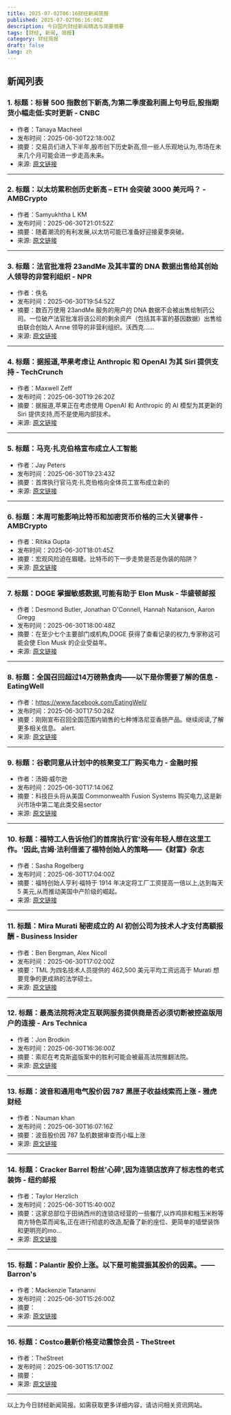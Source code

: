 ```yaml
---
title: 2025-07-02T06:16财经新闻简报
published: 2025-07-02T06:16:00Z
description: 今日国内财经新闻精选与简要摘要
tags: [财经, 新闻, 简报]
category: 财经简报
draft: false
lang: zh
---
```


## 新闻列表

### 1. 标题：标普 500 指数创下新高,为第二季度盈利画上句号后,股指期货小幅走低:实时更新 - CNBC
- 作者：Tanaya Macheel
- 发布时间：2025-06-30T22:18:00Z
- 摘要：交易员们进入下半年,股市创下历史新高,但一些人乐观地认为,市场在未来几个月可能会进一步走高未来。
- 来源: [原文链接](https://www.cnbc.com/2025/06/30/stock-market-today-live-updates.html)

---

### 2. 标题：以太坊累积创历史新高 – ETH 会突破 3000 美元吗？ - AMBCrypto
- 作者：Samyukhtha L KM
- 发布时间：2025-06-30T21:01:52Z
- 摘要：随着潮流的有利发展,以太坊可能已准备好迎接夏季突破。
- 来源: [原文链接](https://ambcrypto.com/?p=506831)

---

### 3. 标题：法官批准将 23andMe 及其丰富的 DNA 数据出售给其创始人领导的非营利组织 - NPR
- 作者：佚名
- 发布时间：2025-06-30T19:54:52Z
- 摘要：数百万使用 23andMe 服务的用户的 DNA 数据不会被出售给制药公司。一位破产法官批准将该公司的剩余资产（包括其丰富的基因数据）出售给由联合创始人 Anne 领导的非营利组织。沃西克……
- 来源: [原文链接](https://www.npr.org/2025/06/30/nx-s1-5451398/23andme-sale-approved-dna-data)

---

### 4. 标题：据报道,苹果考虑让 Anthropic 和 OpenAI 为其 Siri 提供支持 - TechCrunch
- 作者：Maxwell Zeff
- 发布时间：2025-06-30T19:26:20Z
- 摘要：据报道,苹果正在考虑使用 OpenAI 和 Anthropic 的 AI 模型为其更新的 Siri 提供支持,而不是使用内部技术。
- 来源: [原文链接](https://techcrunch.com/2025/06/30/apple-reportedly-considers-letting-anthropic-and-openai-power-siri/)

---

### 5. 标题：马克·扎克伯格宣布成立人工智能
- 作者：Jay Peters
- 发布时间：2025-06-30T19:23:43Z
- 摘要：首席执行官马克·扎克伯格向全体员工宣布成立新的
- 来源: [原文链接](https://www.theverge.com/news/695355/mark-zuckerberg-meta-ai-superintelligence-labs)

---

### 6. 标题：本周可能影响比特币和加密货币价格的三大关键事件 - AMBCrypto
- 作者：Ritika Gupta
- 发布时间：2025-06-30T18:01:45Z
- 摘要：宏观风险迫在眉睫。比特币的下一步走势是否是伪装的陷阱？
- 来源: [原文链接](https://ambcrypto.com/?p=506729)

---

### 7. 标题：DOGE 掌握敏感数据,可能有助于 Elon Musk - 华盛顿邮报
- 作者：Desmond Butler, Jonathan O&#39;Connell, Hannah Natanson, Aaron Gregg
- 发布时间：2025-06-30T18:00:48Z
- 摘要：在至少七个主要部门或机构,DOGE 获得了查看记录的权力,专家称这可能会使 Elon Musk 的企业受益年。
- 来源: [原文链接](https://www.washingtonpost.com/investigations/interactive/2025/musk-doge-personal-data-tesla-companies/)

---

### 8. 标题：全国召回超过14万磅熟食肉——以下是你需要了解的信息 - EatingWell
- 作者：https://www.facebook.com/EatingWell/
- 发布时间：2025-06-30T17:50:28Z
- 摘要：刚刚宣布召回全国范围内销售的七种博洛尼亚香肠产品。继续阅读,了解更多相关信息。 alert.
- 来源: [原文链接](https://www.eatingwell.com/bologna-recalled-nationwide-misbranding-11763665)

---

### 9. 标题：谷歌同意从计划中的核聚变工厂购买电力 - 金融时报
- 作者：汤姆·威尔逊
- 发布时间：2025-06-30T17:14:06Z
- 摘要：科技巨头将从美国 Commonwealth Fusion Systems 购买电力,这是新兴市场中第二笔此类交易sector
- 来源: [原文链接](https://www.ft.com/content/63c3d7b6-2eac-4c63-a650-8a140b64738c)

---

### 10. 标题：福特工人告诉他们的首席执行官'没有年轻人想在这里工作。'因此,吉姆·法利借鉴了福特创始人的策略——《财富》杂志
- 作者：Sasha Rogelberg
- 发布时间：2025-06-30T17:04:00Z
- 摘要：福特创始人亨利·福特于 1914 年决定将工厂工资提高一倍以上,达到每天 5 美元,从而推动美国中产阶级的崛起。
- 来源: [原文链接](https://fortune.com/2025/06/30/ford-ceo-jim-farley-henry-ford-playbook-union-wages/)

---

### 11. 标题：Mira Murati 秘密成立的 AI 初创公司为技术人才支付高额报酬 - Business Insider
- 作者：Ben Bergman, Alex Nicoll
- 发布时间：2025-06-30T17:02:00Z
- 摘要：TML 为四名技术人员提供的 462,500 美元平均工资远高于 Murati 想要竞争的更成熟的法学硕士。
- 来源: [原文链接](https://www.businessinsider.com/muratis-new-ai-startup-salary-technical-talent-2025-6)

---

### 12. 标题：最高法院将决定互联网服务提供商是否必须切断被控盗版用户的连接 - Ars Technica
- 作者：Jon Brodkin
- 发布时间：2025-06-30T16:36:00Z
- 摘要：索尼在考克斯盗版案中的胜利可能会被最高法院推翻法院。
- 来源: [原文链接](https://arstechnica.com/tech-policy/2025/06/supreme-court-to-decide-whether-isps-must-disconnect-users-accused-of-piracy/)

---

### 13. 标题：波音和通用电气股价因 787 黑匣子收益线索而上涨 - 雅虎财经
- 作者：Nauman khan
- 发布时间：2025-06-30T16:07:16Z
- 摘要：波音股价因 787 坠机数据审查而小幅上涨
- 来源: [原文链接](https://finance.yahoo.com/news/boeing-ge-shares-climb-787-160716841.html)

---

### 14. 标题：Cracker Barrel 粉丝'心碎',因为连锁店放弃了标志性的老式装饰 - 纽约邮报
- 作者：Taylor Herzlich
- 发布时间：2025-06-30T15:40:00Z
- 摘要：这家总部位于田纳西州的连锁店经营的一些餐厅,以炸鸡排和粗玉米粉等南方特色菜而闻名,正在进行彻底的改造,配备了新的座位、更简单的墙壁装饰和更明亮的mo…
- 来源: [原文链接](https://nypost.com/2025/06/30/business/cracker-barrel-fans-heartbroken-as-chain-scraps-signature-old-timey-decor/)

---

### 15. 标题：Palantir 股价上涨。以下是可能提振其股价的因素。—— Barron&#39;s
- 作者：Mackenzie Tatananni
- 发布时间：2025-06-30T15:26:00Z
- 摘要：
- 来源: [原文链接](https://www.barrons.com/articles/palantir-stock-russell-rebalance-accenture-83161ff6)

---

### 16. 标题：Costco最新价格变动震惊会员 - TheStreet
- 作者：TheStreet
- 发布时间：2025-06-30T15:17:00Z
- 摘要：
- 来源: [原文链接](https://www.thestreet.com/retail/costcos-latest-price-change-shocks-members-)

---


以上为今日财经新闻简报。如需获取更多详细内容，请访问相关资讯网站。
